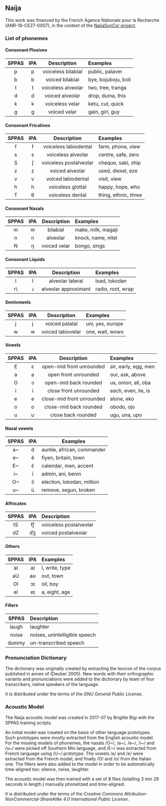 ## Naija


This work was financed by the French Agence Nationale pour la Recherche 
(ANR-16-CE27-0007), in the context of the 
[NaijaSynCor project](http://naijasyncor.huma-num.fr/).


### List of phonemes

#### Consonant Plosives

| SPPAS |  IPA  | Description           | Examples             |
|:-----:|:-----:|:---------------------:|:---------------------|
|   p   |   p   | voiceless bilabial    | public, palaver      |
|   b   |   b   | voiced bilabial       | bye, bojuboju, boli  |
|   t   |   t   | voiceless alveolar    | two, tree, tranga    |
|   d   |   d   | voiced alveolar       | drop, duma, this     |
|   k   |   k   | voiceless velar       | ketu, cut, quick     |
|   g   |   g   | voiced velar          | gain, girl, guy      |


#### Consonant Fricatives

| SPPAS |  IPA  | Description            | Examples             |
|:-----:|:-----:|:----------------------:|:---------------------|
|   f   |   f   | voiceless labiodental  | farm, phone, view    |
|   s   |   s   | voiceless alveolar     | centre, safe, zero   |
|   S   |   ʃ   | voiceless postalveolar | cheque, sabi, ship   |
|   z   |   z   | voiced alveolar        | used, diesel, eze    |
|   v   |   v   | voiced labiodental     | visit, view          |
|   h   |   h   | voiceless glottal      | happy, hope, who     |
|   T   |   θ   | voiceless dental       | thing, ethnic, three |


#### Consonant Nasals

| SPPAS |  IPA  | Description            | Examples           |
|:-----:|:-----:|:----------------------:|:-------------------|
|   m   |   m   | bilabial               | make, milk, magaji |
|   n   |   n   | alveolar               | knock, name, nitel |
|   N   |   ŋ   | voiced velar           | bongo, sings       |


#### Consonant Liquids

| SPPAS |  IPA  | Description            | Examples          |
|:-----:|:-----:|:----------------------:|:------------------|
|   l   |   l   | alveolar lateral       | load, lokodan     |
|   r\\ |   ɹ   | alveolar approximant   | radio, root, wrap |


#### Semivowels

| SPPAS |  IPA  | Description            | Examples           |
|:-----:|:-----:|:----------------------:|:-------------------|
|   j   |   j   | voiced palatal         | uni, yes, europe   |
|   w   |   w   | voiced labiovelar      | one, wait, wowo    | 


#### Vowels

| SPPAS |  IPA  | Description               | Examples             |
|:-----:|:-----:|:-------------------------:|:---------------------|
|   E   |   ɛ   | open-mid front unrounded  | air, early, egg, men |
|   a   |   a   | open front unrounded      | our, ask, above      |
|   O   |   ɔ   | open-mid back rounded     | us, onion, all, oba  |
|   i   |   i   | close front unrounded     | each, even, ile, is  |
|   e   |   e   | close-mid front unrounded | alone, eko           |
|   o   |   o   | close-mid back rounded    | obodo, ojo           |
|   u   |   u   | close back rounded        | ugu, una, upo        |


#### Nasal vowels

| SPPAS |  IPA  | Examples                   |
|:-----:|:-----:|----------------------------|
|  a~   |  ɑ̃    | auntie, african, commander |
|  e~   |  ẽ    | fiyen, britain, town       |
|  E~  |   ɛ̃    | calendar, men, accent      |
|  i~   |  ĩ    | admin, ani, benin          |
|  O~   |  ɔ̃    | election, lokodan, million |
|  u~   |  ũ    | remove, segun, broken      |


#### Affricates

| SPPAS |  IPA  | Description            |
|:-----:|:-----:|:-----------------------|
|  tS   |  t͡ʃ   | voiceless postalveolar |  
|  dZ   |  d͡ʒ   | voiced postalveolar    | 


#### Others

| SPPAS |  IPA  | Examples         |
|:-----:|:-----:|:-----------------|
|  aI   |  aɪ   | I, write, type   |
|  aU   |  aʊ   | out, town        |
|  OI   |  ɔɪ   | oil, boy         | 
|  eI   |  eɪ   | a, eight, age    | 


#### Fillers

| SPPAS | Description                     | 
|:-----:|:--------------------------------|
| laugh |  laughter                       |
| noise |  noises,  unintelligible speech |
| dummy |  un-transcribed speech          |



### Pronunciation Dictionary

The dictionary was originally created by extracting the lexicon of the corpus
published in annex of (Deuber 2005). New words with their orthographic variants 
and pronunciations were added to the dictionary by team of four transcribers, 
native speakers of the language.

It is distributed under the terms of the *GNU General Public License*.


### Acoustic Model

The Naija acoustic model was created in 2017-07 by Brigitte Bigi with the 
SPPAS training scripts.

An initial model was created on the basis of other language prototypes.
Such prototypes were mostly extracted from the English acoustic model.
For the missing models of phonemes, the nasals /O~/, /a~/, /e~/, 
/i~/ and /u~/ were picked off Southern Min language, and /E~/ was extracted 
from French language using /U~/ prototype. The vowels /a/ and /e/ were extracted
from the French model; and finally /O/ and /o/ from the Italian one. 
The fillers were also added to the model in order to be automatically 
time-aligned too: silence, noise, laughter.

The acoustic model was then trained with a set of 8 files (totalling 3 min 29 
seconds in length.) manually phonetized and time-aligned.

It is distributed under the terms of the 
*Creative Commons Attribution-NonCommercial-ShareAlike 4.0 International Public License*.
